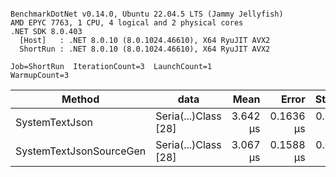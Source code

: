 ```

BenchmarkDotNet v0.14.0, Ubuntu 22.04.5 LTS (Jammy Jellyfish)
AMD EPYC 7763, 1 CPU, 4 logical and 2 physical cores
.NET SDK 8.0.403
  [Host]   : .NET 8.0.10 (8.0.1024.46610), X64 RyuJIT AVX2
  ShortRun : .NET 8.0.10 (8.0.1024.46610), X64 RyuJIT AVX2

Job=ShortRun  IterationCount=3  LaunchCount=1  
WarmupCount=3  

```
| Method                  | data                 | Mean     | Error     | StdDev    | Min      | Max      | Gen0   | Allocated |
|------------------------ |--------------------- |---------:|----------:|----------:|---------:|---------:|-------:|----------:|
| SystemTextJson          | Seria(...)Class [28] | 3.642 μs | 0.1636 μs | 0.0090 μs | 3.636 μs | 3.652 μs | 0.0229 |   2.07 KB |
| SystemTextJsonSourceGen | Seria(...)Class [28] | 3.067 μs | 0.1588 μs | 0.0087 μs | 3.062 μs | 3.077 μs | 0.0267 |    2.2 KB |

